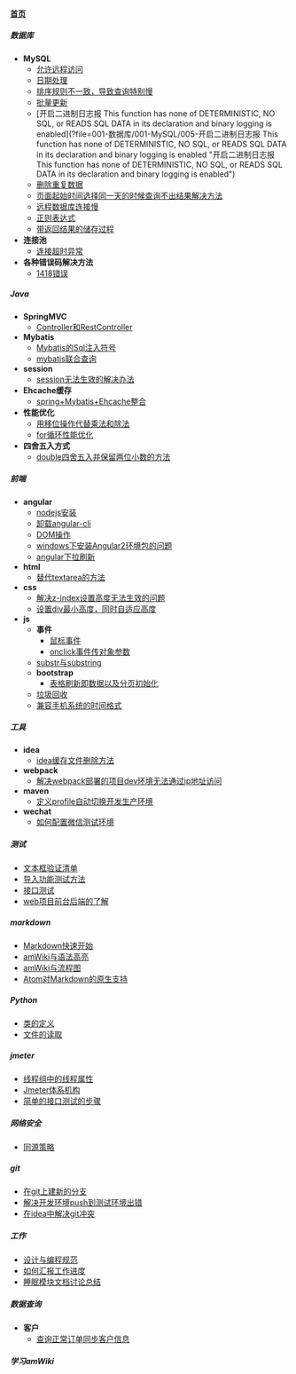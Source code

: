 
#### [首页](?file=home-首页)

##### 数据库
- **MySQL**
    - [允许远程访问](?file=001-数据库/001-MySQL/001-允许远程访问 "允许远程访问")
    - [日期处理](?file=001-数据库/001-MySQL/002-日期处理 "日期处理")
    - [排序规则不一致，导致查询特别慢](?file=001-数据库/001-MySQL/003-排序规则不一致，导致查询特别慢 "排序规则不一致，导致查询特别慢")
    - [批量更新](?file=001-数据库/001-MySQL/004-批量更新 "批量更新")
    - [开启二进制日志报  This function has none of DETERMINISTIC, NO SQL, or READS SQL DATA in its declaration and binary logging is enabled](?file=001-数据库/001-MySQL/005-开启二进制日志报  This function has none of DETERMINISTIC, NO SQL, or READS SQL DATA in its declaration and binary logging is enabled "开启二进制日志报  This function has none of DETERMINISTIC, NO SQL, or READS SQL DATA in its declaration and binary logging is enabled")
    - [删除重复数据](?file=001-数据库/001-MySQL/006-删除重复数据 "删除重复数据")
    - [页面起始时间选择同一天的时候查询不出结果解决方法](?file=001-数据库/001-MySQL/007-页面起始时间选择同一天的时候查询不出结果解决方法 "页面起始时间选择同一天的时候查询不出结果解决方法")
    - [远程数据库连接慢](?file=001-数据库/001-MySQL/008-远程数据库连接慢 "远程数据库连接慢")
    - [正则表达式](?file=001-数据库/001-MySQL/009-正则表达式 "正则表达式")
    - [带返回结果的储存过程](?file=001-数据库/001-MySQL/010-带返回结果的储存过程 "带返回结果的储存过程")
- **连接池**
    - [连接超时异常](?file=001-数据库/010-连接池/001-连接超时异常 "连接超时异常")
- **各种错误码解决方法**
    - [1418错误](?file=001-数据库/011-各种错误码解决方法/001-1418错误 "1418错误")

##### Java
- **SpringMVC**
    - [Controller和RestController](?file=002-Java/001-SpringMVC/001-Controller和RestController "Controller和RestController")
- **Mybatis**
    - [Mybatis的Sql注入符号](?file=002-Java/002-Mybatis/001-Mybatis的Sql注入符号 "Mybatis的Sql注入符号")
    - [mybatis联合查询](?file=002-Java/002-Mybatis/002-mybatis联合查询 "mybatis联合查询")
- **session**
    - [session无法生效的解决办法](?file=002-Java/003-session/001-session无法生效的解决办法 "session无法生效的解决办法")
- **Ehcache缓存**
    - [spring+Mybatis+Ehcache整合](?file=002-Java/004-Ehcache缓存/001-spring+Mybatis+Ehcache整合 "spring+Mybatis+Ehcache整合")
- **性能优化**
    - [用移位操作代替乘法和除法](?file=002-Java/005-性能优化/001-用移位操作代替乘法和除法 "用移位操作代替乘法和除法")
    - [for循环性能优化](?file=002-Java/005-性能优化/002-for循环性能优化 "for循环性能优化")
- **四舍五入方式**
    - [double四舍五入并保留两位小数的方法](?file=002-Java/006-四舍五入方式/001-double四舍五入并保留两位小数的方法 "double四舍五入并保留两位小数的方法")

##### 前端
- **angular**
    - [nodejs安装](?file=003-前端/001-angular/001-nodejs安装 "nodejs安装")
    - [卸载angular-cli](?file=003-前端/001-angular/002-卸载angular-cli "卸载angular-cli")
    - [DOM操作](?file=003-前端/001-angular/003-DOM操作 "DOM操作")
    - [windows下安装Angular2环境包的问题](?file=003-前端/001-angular/004-windows下安装Angular2环境包的问题 "windows下安装Angular2环境包的问题")
    - [angular下拉刷新](?file=003-前端/001-angular/005-angular下拉刷新 "angular下拉刷新")
- **html**
    - [替代textarea的方法](?file=003-前端/002-html/001-替代textarea的方法 "替代textarea的方法")
- **css**
    - [解决z-index设置高度无法生效的问题](?file=003-前端/003-css/001-解决z-index设置高度无法生效的问题 "解决z-index设置高度无法生效的问题")
    - [设置div最小高度，同时自适应高度](?file=003-前端/003-css/002-设置div最小高度，同时自适应高度 "设置div最小高度，同时自适应高度")
- **js**
    - **事件**
        - [鼠标事件](?file=003-前端/004-js/001-事件/001-鼠标事件 "鼠标事件")
        - [onclick事件传对象参数](?file=003-前端/004-js/001-事件/002-onclick事件传对象参数 "onclick事件传对象参数")
    - [substr与substring](?file=003-前端/004-js/003-substr与substring "substr与substring")
    - **bootstrap**
        - [表格刷新即数据以及分页初始化](?file=003-前端/004-js/004-bootstrap/001-表格刷新即数据以及分页初始化 "表格刷新即数据以及分页初始化")
    - [垃圾回收](?file=003-前端/004-js/005-垃圾回收 "垃圾回收")
    - [兼容手机系统的时间格式](?file=003-前端/004-js/006-兼容手机系统的时间格式 "兼容手机系统的时间格式")

##### 工具
- **idea**
    - [idea缓存文件删除方法](?file=004-工具/001-idea/001-idea缓存文件删除方法 "idea缓存文件删除方法")
- **webpack**
    - [解决webpack部署的项目dev环境无法通过ip地址访问](?file=004-工具/002-webpack/001-解决webpack部署的项目dev环境无法通过ip地址访问 "解决webpack部署的项目dev环境无法通过ip地址访问")
- **maven**
    - [定义profile自动切换开发生产环境](?file=004-工具/003-maven/001-定义profile自动切换开发生产环境 "定义profile自动切换开发生产环境")
- **wechat**
    - [如何配置微信测试环境](?file=004-工具/004-wechat/001-如何配置微信测试环境 "如何配置微信测试环境")

##### 测试
- [文本框验证清单](?file=005-测试/001-文本框验证清单 "文本框验证清单")
- [导入功能测试方法](?file=005-测试/002-导入功能测试方法 "导入功能测试方法")
- [接口测试](?file=005-测试/003-接口测试 "接口测试")
- [web项目前台后端的了解](?file=005-测试/004-web项目前台后端的了解 "web项目前台后端的了解")

##### markdown
- [Markdown快速开始](?file=006-markdown/01-Markdown快速开始 "Markdown快速开始")
- [amWiki与语法高亮](?file=006-markdown/02-amWiki与语法高亮 "amWiki与语法高亮")
- [amWiki与流程图](?file=006-markdown/03-amWiki与流程图 "amWiki与流程图")
- [Atom对Markdown的原生支持](?file=006-markdown/05-Atom对Markdown的原生支持 "Atom对Markdown的原生支持")

##### Python
- [类的定义](?file=007-Python/001-类的定义 "类的定义")
- [文件的读取](?file=007-Python/002-文件的读取 "文件的读取")

##### jmeter
- [线程组中的线程属性](?file=008-jmeter/001-线程组中的线程属性 "线程组中的线程属性")
- [Jmeter体系机构](?file=008-jmeter/002-Jmeter体系机构 "Jmeter体系机构")
- [简单的接口测试的步骤](?file=008-jmeter/003-简单的接口测试的步骤 "简单的接口测试的步骤")

##### 网络安全
- [同源策略](?file=009-网络安全/001-同源策略 "同源策略")

##### git
- [在git上建新的分支](?file=015-git/002-在git上建新的分支 "在git上建新的分支")
- [解决开发环境push到测试环境出错](?file=015-git/003-解决开发环境push到测试环境出错 "解决开发环境push到测试环境出错")
- [在idea中解决git冲突](?file=015-git/004-在idea中解决git冲突 "在idea中解决git冲突")

##### 工作
- [设计与编程规范](?file=020-工作/001-设计与编程规范 "设计与编程规范")
- [如何汇报工作进度](?file=020-工作/002-如何汇报工作进度 "如何汇报工作进度")
- [睡眠模块文档讨论总结](?file=020-工作/003-睡眠模块文档讨论总结 "睡眠模块文档讨论总结")

##### 数据查询
- **客户**
    - [查询正常订单同步客户信息](?file=100-数据查询/001-客户/001-查询正常订单同步客户信息 "查询正常订单同步客户信息")

##### 学习amWiki
